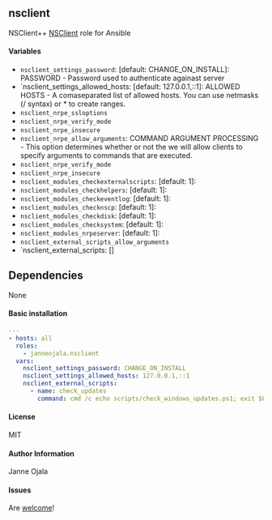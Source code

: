 ## nsclient

NSClient++ [NSClient](https://https://www.nsclient.org//) role for Ansible

#### Variables

* `nsclient_settings_password`: [default: CHANGE_ON_INSTALL]: PASSWORD - Password used to authenticate againast server
* `nsclient_settings_allowed_hosts: [default: 127.0.0.1,::1]: ALLOWED HOSTS - A comaseparated list of allowed hosts. You can use netmasks (/ syntax) or * to create ranges.
* `nsclient_nrpe_ssloptions`
* `nsclient_nrpe_verify_mode`
* `nsclient_nrpe_insecure`
* `nsclient_nrpe_allow_arguments`: COMMAND ARGUMENT PROCESSING - This option determines whether or not the we will allow clients to specify arguments to commands that are executed.
* `nsclient_nrpe_verify_mode`
* `nsclient_nrpe_insecure`
* `nsclient_modules_checkexternalscripts`: [default: 1]:
* `nsclient_modules_checkhelpers`: [default: 1]:
* `nsclient_modules_checkeventlog`: [default: 1]:
* `nsclient_modules_checknscp`: [default: 1]:
* `nsclient_modules_checkdisk`: [default: 1]:
* `nsclient_modules_checksystem`: [default: 1]:
* `nsclient_modules_nrpeserver`: [default: 1]:
* `nsclient_external_scripts_allow_arguments`
* `nsclient_external_scripts: []

## Dependencies

None

#### Basic installation

```yaml
---
- hosts: all
  roles:
    - janneojala.nsclient
  vars:
    nsclient_settings_password: CHANGE_ON_INSTALL
    nsclient_settings_allowed_hosts: 127.0.0.1,::1
    nsclient_external_scripts:
      - name: check_updates
        command: cmd /c echo scripts/check_windows_updates.ps1; exit $LastExitCode | powershell.exe -command -

```

#### License

MIT

#### Author Information

Janne Ojala

#### Issues

Are [welcome](https://github.com/janneojala/ansible-nsclient/issues)!
